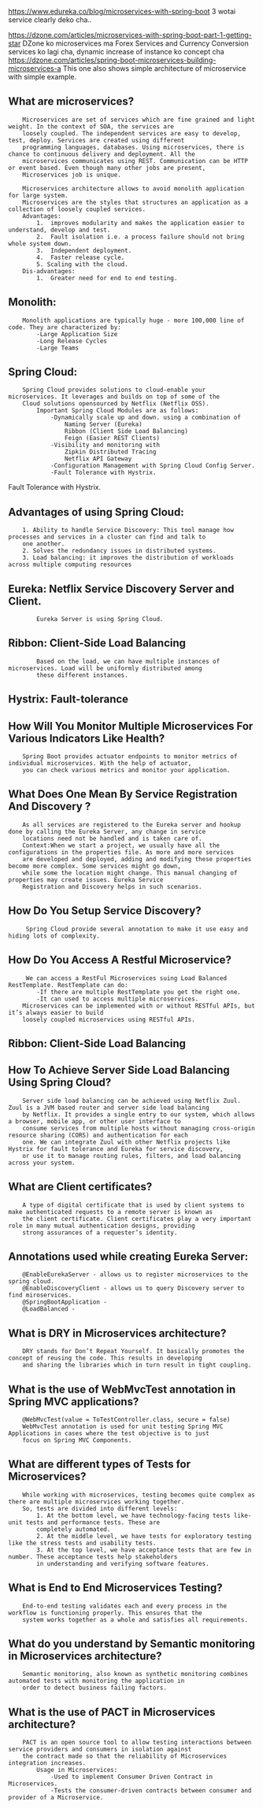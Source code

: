 https://www.edureka.co/blog/microservices-with-spring-boot   3 wotai service clearly deko cha..

https://dzone.com/articles/microservices-with-spring-boot-part-1-getting-star   DZone ko microservices ma Forex Services and Currency 
Conversion services ko lagi cha, dynamic increase of instance ko concept cha 
https://dzone.com/articles/spring-boot-microservices-building-microservices-a  This one also shows simple architecture of microservice with simple example. 

## What are microservices?
		Microservices are set of services which are fine grained and light weight. In the context of SOA, the services are 
		loosely coupled. The independent services are easy to develop, test, deploy. Services are created using different 
		programming languages, databases. Using microservices, there is chance to continuous delivery and deployment. All the
		microservices communicates using REST. Communication can be HTTP or event based. Even though many other jobs are present,
		Microservices job is unique.

		Microservices architecture allows to avoid monolith application for large system.
		Microservices are the styles that structures an application as a collection of loosely coupled services. 
		Advantages: 
			1.  improves modularity and makes the application easier to understand, develop and test.
			2.  Fault isolation i.e. a process failure should not bring whole system down.
			3.  Independent deployment. 
			4.  Faster release cycle.
			5. Scaling with the cloud. 
		Dis-advantages: 
			1.  Greater need for end to end testing.
			
## Monolith: 
		Monolith applications are typically huge - more 100,000 line of code. They are characterized by:
			-Large Application Size
			-Long Release Cycles
			-Large Teams
			
## Spring Cloud: 
		Spring Cloud provides solutions to cloud-enable your microservices. It leverages and builds on top of some of the 
		Cloud solutions opensourced by Netflix (Netflix OSS).
			Important Spring Cloud Modules are as follows:
				-Dynamically scale up and down. using a combination of
					Naming Server (Eureka)
					Ribbon (Client Side Load Balancing)
					Feign (Easier REST Clients)
				-Visibility and monitoring with
					Zipkin Distributed Tracing
					Netflix API Gateway
				-Configuration Management with Spring Cloud Config Server.
				-Fault Tolerance with Hystrix.

Fault Tolerance with Hystrix.
			
## Advantages of using Spring Cloud:
		1. Ability to handle Service Discovery: This tool manage how processes and services in a cluster can find and talk to 
		one another.
		2. Solves the redundancy issues in distributed systems.
		3. Load balancing: it improves the distribution of workloads across multiple computing resources
			
## Eureka: Netflix Service Discovery Server and Client.
			Eureka Server is using Spring Cloud.
			
## Ribbon: Client-Side Load Balancing
			Based on the load, we can have multiple instances of microservices. Load will be uniformly distributed among 
			these different instances. 

## Hystrix: Fault-tolerance 
		

## How Will You Monitor Multiple Microservices For Various Indicators Like Health?
		Spring Boot provides actuator endpoints to monitor metrics of individual microservices. With the help of actuator, 
		you can check various metrics and monitor your application.
		
## What Does One Mean By Service Registration And Discovery ?
		As all services are registered to the Eureka server and hookup done by calling the Eureka Server, any change in service
		locations need not be handled and is taken care of. 
		Context:When we start a project, we usually have all the configurations in the properties file. As more and more services
		are developed and deployed, adding and modifying these properties become more complex. Some services might go down, 
		while some the location might change. This manual changing of properties may create issues. Eureka Service 
		Registration and Discovery helps in such scenarios.
		
## How Do You Setup Service Discovery?
		 Spring Cloud provide several annotation to make it use easy and hiding lots of complexity.
		 
## How Do You Access A Restful Microservice?
		 We can access a RestFul Microservices suing Load Balanced RestTemplate. RestTemplate can do:
			-If there are multiple RestTemplate you get the right one.
			-It can used to access multiple microservices.
		Microservices can be implemented with or without RESTful APIs, but it’s always easier to build 
		loosely coupled microservices using RESTful APIs.

## Ribbon: Client-Side Load Balancing 			
## How To Achieve Server Side Load Balancing Using Spring Cloud?
		Server side load balancing can be achieved using Netflix Zuul. Zuul is a JVM based router and server side load balancing
		by Netflix. It provides a single entry to our system, which allows a browser, mobile app, or other user interface to
		consume services from multiple hosts without managing cross-origin resource sharing (CORS) and authentication for each 
		one. We can integrate Zuul with other Netflix projects like Hystrix for fault tolerance and Eureka for service discovery, 
		or use it to manage routing rules, filters, and load balancing across your system.
		
##  What are Client certificates?
		A type of digital certificate that is used by client systems to make authenticated requests to a remote server is known as
		the client certificate. Client certificates play a very important role in many mutual authentication designs, providing
		strong assurances of a requester’s identity.

## Annotations used while creating Eureka Server: 
		@EnableEurekaServer - allows us to register microservices to the spring cloud.
		@EnableDiscoveryClient - allows us to query Discovery server to find miroservices.
		@SpringBootApplication - 
		@LoadBalanced - 
		
##  What is DRY in Microservices architecture?
		DRY stands for Don’t Repeat Yourself. It basically promotes the concept of reusing the code. This results in developing 
		and sharing the libraries which in turn result in tight coupling.
		
		
## What is the use of WebMvcTest annotation in Spring MVC applications?
		@WebMvcTest(value = ToTestController.class, secure = false)
		WebMvcTest annotation is used for unit testing Spring MVC Applications in cases where the test objective is to just 
		focus on Spring MVC Components. 
		
## What are different types of Tests for Microservices?
		While working with microservices, testing becomes quite complex as there are multiple microservices working together. 
		So, tests are divided into different levels:
			1. At the bottom level, we have technology-facing tests like- unit tests and performance tests. These are 
			completely automated.
			2. At the middle level, we have tests for exploratory testing like the stress tests and usability tests.
			3. At the top level, we have acceptance tests that are few in number. These acceptance tests help stakeholders 
			in understanding and verifying software features.
			
##  What is End to End Microservices Testing?
		End-to-end testing validates each and every process in the workflow is functioning properly. This ensures that the 
		system works together as a whole and satisfies all requirements.


## What do you understand by Semantic monitoring in Microservices architecture?
		Semantic monitoring, also known as synthetic monitoring combines automated tests with monitoring the application in 
		order to detect business failing factors.
			
##  What is the use of PACT in Microservices architecture?
		PACT is an open source tool to allow testing interactions between service providers and consumers in isolation against 
		the contract made so that the reliability of Microservices integration increases.
			Usage in Microservices:
				-Used to implement Consumer Driven Contract in Microservices.
				-Tests the consumer-driven contracts between consumer and provider of a Microservice.
